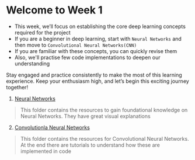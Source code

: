 # **Welcome to Week 1**

* This week, we’ll focus on establishing the core deep learning concepts required for the project
* If you are a beginner in deep learning, start with `Neural Networks` and then move to `Convolutional Neural Networks(CNN)`
* If you are familiar with these concepts, you can quickly revise them
* Also, we'll practise few code implementations to deepen our understanding 

Stay engaged and practice consistently to make the most of this learning experience. Keep your enthusiasm high, and let’s begin this exciting journey together!

1. [Neural Networks](./Neural%20networks)

> This folder contains the resources to gain foundational knowledge on Neural Networks. They have great visual explanations

2. [Convolutionla Neural Networks](./CNN)

> This folder contains the resources for Convolutional Neural Networks. At the end there are tutorials to understand how these are implemented in code
